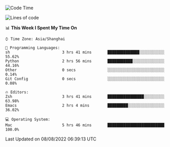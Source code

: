 <!--START_SECTION:waka-->
![Code Time](http://img.shields.io/badge/Code%20Time-757%20hrs%2013%20mins-blue)

![Lines of code](https://img.shields.io/badge/From%20Hello%20World%20I%27ve%20Written-22%20Thousand%20lines%20of%20code-blue)

📊 **This Week I Spent My Time On** 

```text
⌚︎ Time Zone: Asia/Shanghai

💬 Programming Languages: 
sh                       3 hrs 41 mins       ██████████████░░░░░░░░░░░   55.62% 
Python                   2 hrs 56 mins       ███████████░░░░░░░░░░░░░░   44.16% 
Other                    0 secs              ░░░░░░░░░░░░░░░░░░░░░░░░░   0.14% 
Git Config               0 secs              ░░░░░░░░░░░░░░░░░░░░░░░░░   0.08%

🔥 Editors: 
Zsh                      3 hrs 41 mins       ████████████████░░░░░░░░░   63.98% 
Emacs                    2 hrs 4 mins        █████████░░░░░░░░░░░░░░░░   36.02%

💻 Operating System: 
Mac                      5 hrs 46 mins       █████████████████████████   100.0%

```


 Last Updated on 08/08/2022 06:39:13 UTC
<!--END_SECTION:waka-->
